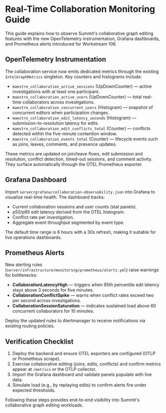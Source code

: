 # Real-Time Collaboration Monitoring Guide

This guide explains how to observe Summit's collaborative graph editing features with the new OpenTelemetry instrumentation, Grafana dashboards, and Prometheus alerts introduced for Workstream 106.

## OpenTelemetry Instrumentation

The collaboration service now emits dedicated metrics through the existing `IntelGraphMetrics` singleton. Key counters and histograms include:

- `maestro_collaboration_active_sessions` (UpDownCounter) — active investigations with at least one participant.
- `maestro_collaboration_active_users` (UpDownCounter) — total real-time collaborators across investigations.
- `maestro_collaboration_concurrent_users` (Histogram) — snapshot of concurrent editors when participation changes.
- `maestro_collaboration_edit_latency_seconds` (Histogram) — submission-to-resolution latency for edits.
- `maestro_collaboration_edit_conflicts_total` (Counter) — conflicts detected within the five-minute contention window.
- `maestro_collaboration_events_total` (Counter) — lifecycle events such as joins, leaves, comments, and presence updates.

These metrics are updated on join/leave flows, edit submission and resolution, conflict detection, timed-out sessions, and comment activity. They surface automatically through the OTEL Prometheus exporter.

## Grafana Dashboard

Import `server/grafana/collaboration-observability.json` into Grafana to visualize real-time health. The dashboard tracks:

- Current collaboration sessions and user counts (stat panels).
- p50/p95 edit latency derived from the OTEL histogram.
- Conflict rate per investigation.
- Aggregate event throughput segmented by event type.

The default time range is 6 hours with a 30s refresh, making it suitable for live operations dashboards.

## Prometheus Alerts

New alerting rules (`server/infrastructure/monitoring/prometheus/alerts.yml`) raise warnings for bottlenecks:

- **CollaborationLatencyHigh** — triggers when 95th percentile edit latency stays above 3 seconds for five minutes.
- **CollaborationConflictSpike** — warns when conflict rates exceed two per second across investigations.
- **CollaborationSessionSaturation** — indicates sustained load above 60 concurrent collaborators for 10 minutes.

Deploy the updated rules to Alertmanager to receive notifications via existing routing policies.

## Verification Checklist

1. Deploy the backend and ensure OTEL exporters are configured (OTLP or Prometheus scrape).
2. Exercise collaborative editing (joins, edits, conflicts) and confirm metrics appear at `/metrics` or the OTLP collector.
3. Import the Grafana dashboard and validate panels populate with live data.
4. Simulate load (e.g., by replaying edits) to confirm alerts fire under expected thresholds.

Following these steps provides end-to-end visibility into Summit's collaborative graph editing workloads.
